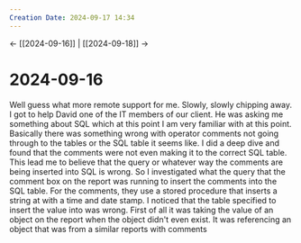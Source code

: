 ```yaml
---
Creation Date: 2024-09-17 14:34
---
```


<- [[2024-09-16]] | [[2024-09-18]]  ->

# 2024-09-16
Well guess what more remote support for me. Slowly, slowly chipping away. I got to help David one of the IT members of our client. He was asking me something about SQL which at this point I am very familiar with at this point. Basically there was something wrong with operator comments not going through to the tables or the SQL table it seems like. I did a deep dive and found that the comments were not even making it to the correct SQL table. This lead me to believe that the query or whatever way the comments are being inserted into SQL is wrong. So I investigated what the query that the comment box on the report was running to insert the comments into the SQL table. For the comments, they use a stored procedure that inserts a string at with a time and date stamp. I noticed that the table specified to insert the value into was wrong. First of all it was taking the value of an object on the report when the object didn't even exist. It was referencing an object that was from a similar reports with comments 